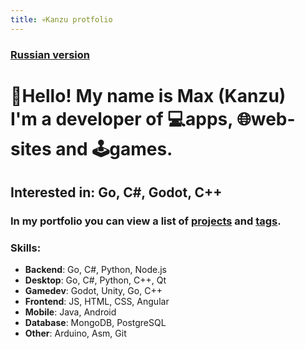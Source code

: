 ```yaml
---
title: 💀Kanzu protfolio
---
```

### [Russian version](https://kanzu32.github.io/portfolio-ru)

# 👋Hello! My name is **Max** (Kanzu)<br />I'm a developer of 💻apps, 🌐web-sites and 🕹️games.

## Interested in: Go, С#, Godot, С++

### In my portfolio you can view a list of [projects](Projects/) and [tags](tags/).

### Skills:
* **Backend**: Go, C#, Python, Node.js
* **Desktop**: Go, C#, Python, C++, Qt
* **Gamedev**: Godot, Unity, Go, С++
* **Frontend**: JS, HTML, CSS, Angular
* **Mobile**: Java, Android
* **Database**: MongoDB, PostgreSQL
* **Other**: Arduino, Asm, Git
